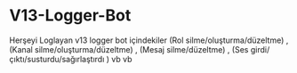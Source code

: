 # V13-Logger-Bot
Herşeyi Loglayan v13 logger bot içindekiler  (Rol silme/oluşturma/düzeltme) ,(Kanal silme/oluşturma/düzeltme) , (Mesaj silme/düzeltme) , (Ses girdi/çıktı/susturdu/sağırlaştırdı ) vb vb 
